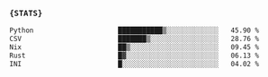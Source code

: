 ### `{STATS}` 
<!--START_SECTION:waka-->

```txt
Python                     ███████████▒░░░░░░░░░░░░░   45.90 %
CSV                        ███████▒░░░░░░░░░░░░░░░░░   28.76 %
Nix                        ██▒░░░░░░░░░░░░░░░░░░░░░░   09.45 %
Rust                       █▓░░░░░░░░░░░░░░░░░░░░░░░   06.13 %
INI                        █░░░░░░░░░░░░░░░░░░░░░░░░   04.02 %
```

<!--END_SECTION:waka-->
